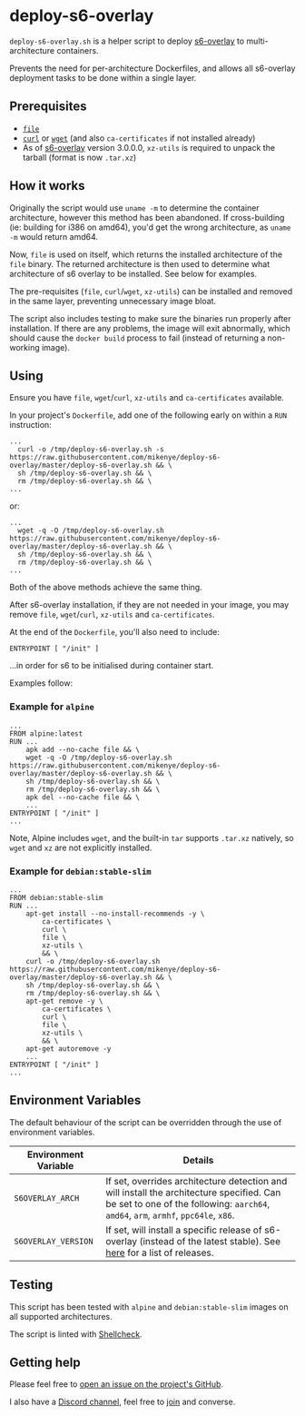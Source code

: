 # deploy-s6-overlay

`deploy-s6-overlay.sh` is a helper script to deploy [s6-overlay](https://github.com/just-containers/s6-overlay) to multi-architecture containers.

Prevents the need for per-architecture Dockerfiles, and allows all s6-overlay deployment tasks to be done within a single layer.

## Prerequisites

* [`file`](https://github.com/file/file)
* [`curl`](https://curl.haxx.se) or [`wget`](https://www.gnu.org/software/wget/) (and also `ca-certificates` if not installed already)
* As of [s6-overlay](https://github.com/just-containers/s6-overlay) version 3.0.0.0, `xz-utils` is required to unpack the tarball (format is now `.tar.xz`)

## How it works

Originally the script would use `uname -m` to determine the container architecture, however this method has been abandoned. If cross-building (ie: building for i386 on amd64), you'd get the wrong architecture, as `uname -m` would return amd64.

Now, `file` is used on itself, which returns the installed architecture of the `file` binary. The returned architecture is then used to determine what architecture of s6 overlay to be installed. See below for examples.

The pre-requisites (`file`, `curl`/`wget`, `xz-utils`) can be installed and removed in the same layer, preventing unnecessary image bloat.

The script also includes testing to make sure the binaries run properly after installation. If there are any problems, the image will exit abnormally, which should cause the `docker build` process to fail (instead of returning a non-working image).

## Using

Ensure you have `file`, `wget`/`curl`, `xz-utils` and `ca-certificates` available.

In your project's `Dockerfile`, add one of the following early on within a `RUN` instruction:

```shell
...
  curl -o /tmp/deploy-s6-overlay.sh -s https://raw.githubusercontent.com/mikenye/deploy-s6-overlay/master/deploy-s6-overlay.sh && \
  sh /tmp/deploy-s6-overlay.sh && \
  rm /tmp/deploy-s6-overlay.sh && \
...
```

or:

```shell
...
  wget -q -O /tmp/deploy-s6-overlay.sh https://raw.githubusercontent.com/mikenye/deploy-s6-overlay/master/deploy-s6-overlay.sh && \
  sh /tmp/deploy-s6-overlay.sh && \
  rm /tmp/deploy-s6-overlay.sh && \
...
```

Both of the above methods achieve the same thing.

After s6-overlay installation, if they are not needed in your image, you may remove `file`, `wget`/`curl`, `xz-utils` and `ca-certificates`.

At the end of the `Dockerfile`, you'll also need to include:

```docker
ENTRYPOINT [ "/init" ]
```

...in order for s6 to be initialised during container start.

Examples follow:

### Example for `alpine`

```docker
...
FROM alpine:latest
RUN ...
    apk add --no-cache file && \
    wget -q -O /tmp/deploy-s6-overlay.sh https://raw.githubusercontent.com/mikenye/deploy-s6-overlay/master/deploy-s6-overlay.sh && \
    sh /tmp/deploy-s6-overlay.sh && \
    rm /tmp/deploy-s6-overlay.sh && \
    apk del --no-cache file && \
    ...
ENTRYPOINT [ "/init" ]
...
```

Note, Alpine includes `wget`, and the built-in `tar` supports `.tar.xz` natively, so `wget` and `xz` are not explicitly installed.

### Example for `debian:stable-slim`

```docker
...
FROM debian:stable-slim
RUN ...
    apt-get install --no-install-recommends -y \
        ca-certificates \
        curl \
        file \
        xz-utils \
        && \
    curl -o /tmp/deploy-s6-overlay.sh https://raw.githubusercontent.com/mikenye/deploy-s6-overlay/master/deploy-s6-overlay.sh && \
    sh /tmp/deploy-s6-overlay.sh && \
    rm /tmp/deploy-s6-overlay.sh && \
    apt-get remove -y \
        ca-certificates \
        curl \
        file \
        xz-utils \
        && \
    apt-get autoremove -y
    ...
ENTRYPOINT [ "/init" ]
...
```

## Environment Variables

The default behaviour of the script can be overridden through the use of environment variables.

| Environment Variable | Details |
|-----|-----|
| `S6OVERLAY_ARCH` | If set, overrides architecture detection and will install the architecture specified. Can be set to one of the following: `aarch64`, `amd64`, `arm`, `armhf`, `ppc64le`, `x86`. |
| `S6OVERLAY_VERSION` | If set, will install a specific release of s6-overlay (instead of the latest stable). See [here](https://github.com/just-containers/s6-overlay/releases) for a list of releases.

## Testing

This script has been tested with `alpine` and `debian:stable-slim` images on all supported architectures.

The script is linted with [Shellcheck](https://github.com/koalaman/shellcheck).

## Getting help

Please feel free to [open an issue on the project's GitHub](https://github.com/mikenye/deploy-s6-overlay/issues).

I also have a [Discord channel](https://discord.gg/W4zncxj), feel free to [join](https://discord.gg/W4zncxj) and converse.
